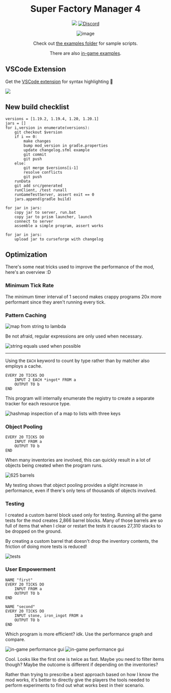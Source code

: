 <!--suppress HtmlDeprecatedAttribute -->
<div align="center">

# Super Factory Manager 4

[![](https://cf.way2muchnoise.eu/full_306935_downloads.svg)](https://www.curseforge.com/minecraft/mc-mods/super-factory-manager) [![Discord](https://img.shields.io/discord/967118679370264627.svg?colorB=7289DA&logo=data:image/png)](https://discord.gg/5mbUY3mu6m)


![image](media/banner.png)

Check out [the examples folder](./examples) for sample scripts.

There are also [in-game examples](src/main/resources/assets/sfm/template_programs).

</div>

## VSCode Extension

Get the [VSCode extension](https://marketplace.visualstudio.com/items?itemName=TeamDman.super-factory-manager-language)
for syntax highlighting 🌈

![](media/vscode%20syntax.png)

## New build checklist

```
versions = [1.19.2, 1.19.4, 1.20, 1.20.1]
jars = []
for i,version in enumerate(versions):
    git checkout $version
    if i == 0:
        make changes
        bump mod_version in gradle.properties
        update changelog.sfml example
        git commit
        git push
    else:
        git merge $versions[i-1]
        resolve conflicts
        git push
    runData
    git add src/generated
    runClient, /test runall
    runGameTestServer, assert exit == 0
    jars.append(gradle build)

for jar in jars:
    copy jar to server, run.bat
    copy jar to prism launcher, launch
    connect to server
    assemble a simple program, assert works

for jar in jars:
    upload jar to curseforge with changelog
```

## Optimization

There's some neat tricks used to improve the performance of the mod, here's an overview :D

### Minimum Tick Rate

The minimum timer interval of 1 second makes crappy programs 20x more performant since they aren't running every
tick.

### Pattern Caching

![map from string to lambda](media/pattern%20cache.png)

Be not afraid, regular expressions are only used when necessary.

![string equals used when possible](media/predicate%20builder.png)

---

Using the `EACH` keyword to count by type rather than by matcher also employs a cache.

```sfm
EVERY 20 TICKS DO
    INPUT 2 EACH *ingot* FROM a
    OUTPUT TO b
END
```

This program will internally enumerate the registry to create a separate tracker for each resource type.

![hashmap inspection of a map to lists with three keys](media/expansion%20cache.png)

### Object Pooling

```sfm
EVERY 20 TICKS DO
    INPUT FROM a
    OUTPUT TO b
END
```

When many inventories are involved, this can quickly result in a lot of objects being created when the program runs.

![625 barrels](media/many%20barrels.png)

My testing shows that object pooling provides a slight increase in performance, even if there's only tens of thousands
of objects involved.

### Testing

I created a custom barrel block used only for testing. Running all the game tests for the mod creates 2,866 barrel
blocks.
Many of those barrels are so full of items that when I clear or restart the tests it causes 27,310 stacks to be dropped
on the ground.

By creating a custom barrel that doesn't drop the inventory contents, the friction of doing more tests is reduced!

![tests](media/tests.png)

### User Empowerment

```sfm
NAME "first"
EVERY 20 TICKS DO
    INPUT FROM a
    OUTPUT TO b
END
```

```sfm
NAME "second"
EVERY 20 TICKS DO
    INPUT stone, iron_ingot FROM a
    OUTPUT TO b
END
```

Which program is more efficient? idk. Use the performance graph and compare.

![in-game performance gui](media/performance%20first.png)
![in-game performance gui](media/performance%20second.png)

Cool. Looks like the first one is twice as fast. Maybe you need to filter items though? Maybe the outcome is different
if depending on the inventories?

Rather than trying to prescribe a best approach based on how I know the mod works, it's better to directly give the
players the tools needed to perform experiments to find out what works best in their scenario.